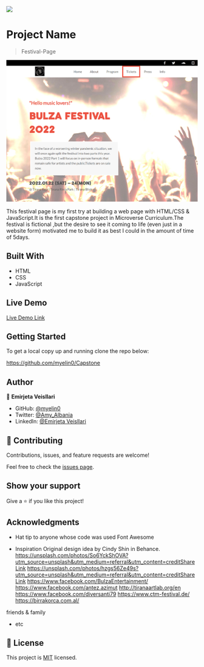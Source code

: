 ![](https://img.shields.io/badge/Microverse-blueviolet)

# Project Name

> Festival-Page

![screenshot](images/screenshotD.png)

This festival page is my first try at building a web page with HTML/CSS & JavaScript.It is the first capstone project in Microverse Curriculum.The festival is fictional ,but the desire to see it coming to life (even just in a website form) motivated me to build it as best I could in the amount of time of 5days.

## Built With

- HTML
- CSS
- JavaScript

## Live Demo

[Live Demo Link](https://myelin0.github.io/Capstone/index.html)

## Getting Started

To get a local copy up and running clone the repo below:

https://github.com/myelin0/Capstone

## Author

👤 **Emirjeta Veisllari**

- GitHub: [@myelin0](https://github.com/myelin0)
- Twitter: [@Amy_Albania](https://twitter.com/Amy_albania)
- LinkedIn: [@Emirjeta Veisllari](https://www.linkedin.com/in/emirjeta-veisllari/)

## 🤝 Contributing

Contributions, issues, and feature requests are welcome!

Feel free to check the [issues page](https://github.com/myelin0/Capstone/issues).

## Show your support

Give a ⭐️ if you like this project!

## Acknowledgments

- Hat tip to anyone whose code was used
  Font Awesome

- Inspiration
  Original design idea by Cindy Shin in Behance.
  https://unsplash.com/photos/So6YckShOVA?utm_source=unsplash&utm_medium=referral&utm_content=creditShareLink
  https://unsplash.com/photos/hzgs56Ze49s?utm_source=unsplash&utm_medium=referral&utm_content=creditShareLink
  https://www.facebook.com/BulzaEntertainment/
  https://www.facebook.com/antez.azimut
  http://tiranaartlab.org/en
  https://www.facebook.com/diversanti79
  https://www.ctm-festival.de/
  https://birrakorca.com.al/

friends & family

- etc

## 📝 License

This project is [MIT](./MIT.md) licensed.
